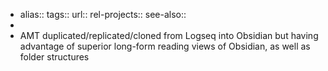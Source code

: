 - alias::
  tags::
  url:: 
  rel-projects::
  see-also::
-
- AMT duplicated/replicated/cloned from Logseq into Obsidian but having advantage of superior long-form reading views of Obsidian, as well as folder structures